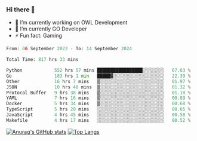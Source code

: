### Hi there 👋 

- 🔭 I’m currently working on OWL Development
- 🌱 I’m currently GO Developer
-  ⚡ Fun fact: Gaming
  
  <!--
- 👯 I’m looking to collaborate on ...
- 🤔 I’m looking for help with ...
- 💬 Ask me about ...
- 📫 How to reach me: ...
- 😄 Pronouns: ...
-->

<!--START_SECTION:waka-->

```python
From: 06 September 2023 - To: 14 September 2024

Total Time: 817 hrs 33 mins

Python            552 hrs 57 mins █████████████████░░░░░░░░   67.63 %
Go                183 hrs 1 min   █████▓░░░░░░░░░░░░░░░░░░░   22.39 %
Other             16 hrs 7 mins   ▒░░░░░░░░░░░░░░░░░░░░░░░░   01.97 %
JSON              10 hrs 48 mins  ▒░░░░░░░░░░░░░░░░░░░░░░░░   01.32 %
Protocol Buffer   9 hrs 38 mins   ▒░░░░░░░░░░░░░░░░░░░░░░░░   01.18 %
YAML              7 hrs 16 mins   ▒░░░░░░░░░░░░░░░░░░░░░░░░   00.89 %
Docker            5 hrs 34 mins   ▒░░░░░░░░░░░░░░░░░░░░░░░░   00.68 %
TypeScript        5 hrs 20 mins   ░░░░░░░░░░░░░░░░░░░░░░░░░   00.65 %
JavaScript        4 hrs 45 mins   ░░░░░░░░░░░░░░░░░░░░░░░░░   00.58 %
Makefile          4 hrs 17 mins   ░░░░░░░░░░░░░░░░░░░░░░░░░   00.52 %
```

<!--END_SECTION:waka-->

[![Anurag's GitHub stats](https://github-readme-stats.vercel.app/api?username=aebalz&show_icons=true&theme=codeSTACKr)](https://github.com/anuraghazra/github-readme-stats)
[![Top Langs](https://github-readme-stats.vercel.app/api/top-langs/?username=aebalz&layout=compact&card_width=350&theme=codeSTACKr)](https://github.com/anuraghazra/github-readme-stats)
<!-- [![Readme Card](https://github-readme-stats.vercel.app/api/pin/?username=aebalz&repo=go-gin-gone&show_owner=true)](https://github.com/anuraghazra/github-readme-stats)-->
